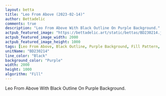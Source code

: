 ```yaml
---
layout: betta
title: "Leo From Above (2023-02-14)"
author: Bettadelic
comments: true
description: "Leo From Above With Black Outline On Purple Background."
actpub_featured_image: "https://bettadelic.art/static/bettas/BD230214.jpg"
actpub_featured_image_width: 2000
actpub_featured_image_height: 1000
tags: [Leo From Above, Black Outline, Purple Background, Fill Pattern, February 2023]
unitName: "BD230214"
line_color: "Black"
background_color: "Purple"
width: 2000
height: 1000
algorithm: "Fill"
---
```


Leo From Above With Black Outline On Purple Background.
